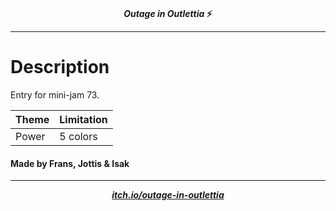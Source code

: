 <p align="center">
    <br><b><i>Outage in Outlettia</i> ⚡ </b><br>
</p>

---

# Description

Entry for mini-jam 73.

| Theme | Limitation |
| -     | -          |
| Power | 5 colors   |


#### Made by Frans, Jottis & Isak
---

<p align="center">
    <b><i><a href="https://pyrbin.itch.io/outage-in-outlettia">itch.io/outage-in-outlettia</a></b></i>
</p>
